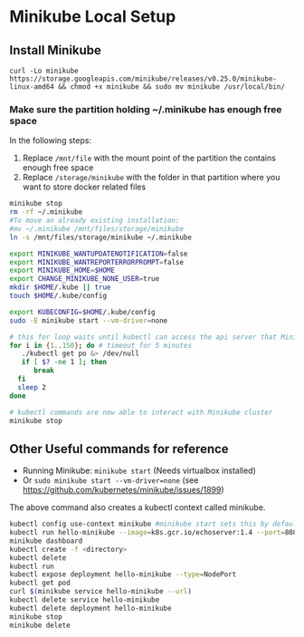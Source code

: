 # Minikube Local Setup

## Install Minikube

`curl -Lo minikube https://storage.googleapis.com/minikube/releases/v0.25.0/minikube-linux-amd64 && chmod +x minikube && sudo mv minikube /usr/local/bin/`

### Make sure the partition holding ~/.minikube has enough free space

In the following steps:

1. Replace `/mnt/file` with the mount point of the partition the contains enough free space
1. Replace `/storage/minikube` with the folder in that partition where you want to store docker related files

```sh
minikube stop
rm -rf ~/.minikube
#To move an already existing installation:
#mv ~/.minikube /mnt/files/storage/minikube
ln -s /mnt/files/storage/minikube ~/.minikube
```

```sh
export MINIKUBE_WANTUPDATENOTIFICATION=false
export MINIKUBE_WANTREPORTERRORPROMPT=false
export MINIKUBE_HOME=$HOME
export CHANGE_MINIKUBE_NONE_USER=true
mkdir $HOME/.kube || true
touch $HOME/.kube/config

export KUBECONFIG=$HOME/.kube/config
sudo -E minikube start --vm-driver=none

# this for loop waits until kubectl can access the api server that Minikube has created
for i in {1..150}; do # timeout for 5 minutes
   ./kubectl get po &> /dev/null
   if [ $? -ne 1 ]; then
      break
  fi
  sleep 2
done

# kubectl commands are now able to interact with Minikube cluster
minikube stop
```

## Other Useful commands for reference

* Running Minikube: `minikube start` (Needs virtualbox installed)
* Or `sudo minikube start --vm-driver=none` (see https://github.com/kubernetes/minikube/issues/1899)

The above command also creates a kubectl context called minikube.

```sh
kubectl config use-context minikube #minikube start sets this by default, needed if context changes
kubectl run hello-minikube --image=k8s.gcr.io/echoserver:1.4 --port=8080
minikube dashboard
kubectl create -f <directory>
kubectl delete
kubectl run
kubectl expose deployment hello-minikube --type=NodePort
kubectl get pod
curl $(minikube service hello-minikube --url)
kubectl delete service hello-minikube
kubectl delete deployment hello-minikube
minikube stop
minikube delete
```
